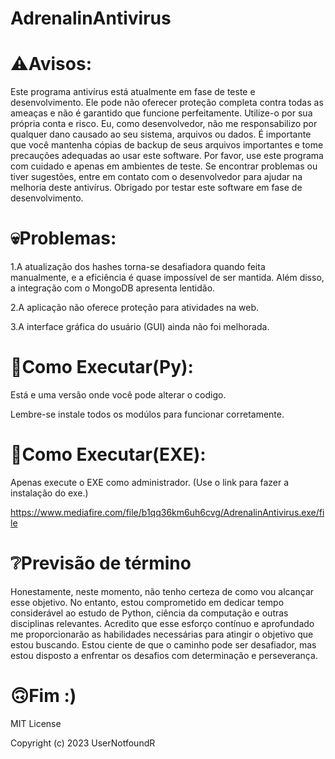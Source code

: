 # AdrenalinAntivirus

# ⚠️Avisos:

Este programa antivírus está atualmente em fase de teste e desenvolvimento.
Ele pode não oferecer proteção completa contra todas as ameaças e não é garantido que funcione perfeitamente. Utilize-o por sua própria conta e risco.
Eu, como desenvolvedor, não me responsabilizo por qualquer dano causado ao seu sistema, arquivos ou dados.
É importante que você mantenha cópias de backup de seus arquivos importantes e tome precauções adequadas ao usar este software.
Por favor, use este programa com cuidado e apenas em ambientes de teste.
Se encontrar problemas ou tiver sugestões, entre em contato com o desenvolvedor para ajudar na melhoria deste antivírus.
Obrigado por testar este software em fase de desenvolvimento.

# 💀Problemas:
1.A atualização dos hashes torna-se desafiadora quando feita manualmente, e a eficiência é quase impossível de ser mantida. Além disso, a integração com o MongoDB apresenta lentidão.

2.A aplicação não oferece proteção para atividades na web.

3.A interface gráfica do usuário (GUI) ainda não foi melhorada.

# 🔌Como Executar(Py):

Está e uma versão onde você pode alterar o codigo. 

Lembre-se instale todos os modúlos para funcionar corretamente.

# 🔌Como Executar(EXE):

Apenas execute o EXE como administrador. (Use o link para fazer a instalação do exe.)

https://www.mediafire.com/file/b1qq36km6uh6cvg/AdrenalinAntivirus.exe/file

# ❔Previsão de término

Honestamente, neste momento, não tenho certeza de como vou alcançar esse objetivo. No entanto, estou comprometido em dedicar tempo considerável ao estudo de Python, ciência da computação e outras disciplinas relevantes. Acredito que esse esforço contínuo e aprofundado me proporcionarão as habilidades necessárias para atingir o objetivo que estou buscando. Estou ciente de que o caminho pode ser desafiador, mas estou disposto a enfrentar os desafios com determinação e perseverança.

# 🙃Fim :)

MIT License

Copyright (c) 2023 UserNotfoundR
